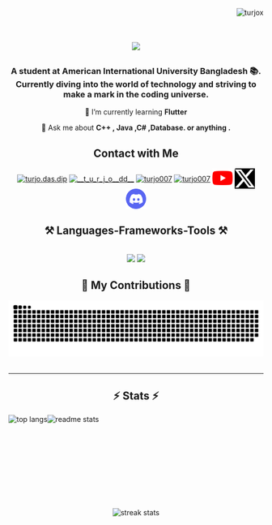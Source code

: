<p align="right"> <img src="https://komarev.com/ghpvc/?username=turjox&label=Profile%20views&color=0e75b6&style=flat" alt="turjox" /></p>
<h1 align="center">
    <img src="https://readme-typing-svg.herokuapp.com/?font=Righteous&size=35&center=true&vCenter=true&width=500&height=70&duration=4000&lines=Hi+There!+👋;+I'm+Turjo+Das+Dip+!;" />
</h1>

<h3 align="center">A student at American International University Bangladesh 📚. Currently diving into the world of technology and striving to make a mark in the coding universe.
</h3>

<div align="center">

 🌱 I’m currently learning **Flutter**

💬 Ask me about **C++ , Java ,C# ,Database. or anything .**

 </div>

<h2 align="center">Contact with Me</h2>
<p align="center">
<a href="https://fb.com/turjo.das.dip" target="blank"><img align="center" src="https://raw.githubusercontent.com/rahuldkjain/github-profile-readme-generator/master/src/images/icons/Social/facebook.svg" alt="turjo.das.dip" height="40" width="40" /></a>
<a href="https://www.instagram.com/turjo0ntop/" target="blank"><img align="center" src="https://raw.githubusercontent.com/rahuldkjain/github-profile-readme-generator/master/src/images/icons/Social/instagram.svg" alt="__t_u_r_j_o__dd__" height="40" width="40" /></a>
<a href="https://www.hackerrank.com/turjo007" target="blank"><img align="center" src="https://raw.githubusercontent.com/rahuldkjain/github-profile-readme-generator/master/src/images/icons/Social/hackerrank.svg" alt="turjo007" height="40" width="40" /></a>
<a href="https://www.linkedin.com/in/turjo-das-dip/" target="blank"><img align="center" src="https://upload.wikimedia.org/wikipedia/commons/thumb/8/81/LinkedIn_icon.svg/2048px-LinkedIn_icon.svg.png" alt="turjo007" height="40" width="40" /></a>
<a href="https://www.youtube.com/@turjo01" target="blank"><img align="center" src="https://github.com/CLorant/readme-social-icons/blob/main/large/filled/youtube.svg" alt="turjo007" height="40" width="40" /></a>
<a href="https://x.com/TuRj0X" target="blank"><img align="center" src="https://github.com/CLorant/readme-social-icons/blob/main/large/filled/twitter-x.svg" alt="turjo007" height="40" width="40" /></a>
<a href="https://discord.gg/UMwMm5D7Yy"><img align="center" src="https://github.com/CLorant/readme-social-icons/blob/main/large/filled/discord.svg" alt="turjo007" height="40" width="40" /></a>
</p>
<h2 align="center">⚒️ Languages-Frameworks-Tools ⚒️</h2>
<br/>
<div align="center">
    <img src="https://skillicons.dev/icons?i=cpp,java,cs,dart,flutter,mysql,dotnet,mongodb,arduino" />
    <img src="https://skillicons.dev/icons?i=vscode,visualstudio,idea,eclipse,github,git,sublime,discord,gmail,linkedin" /><br>
</div>
<div align="center">
  <h2>🐍 My Contributions 🐍</h2>
  <img alt="snake eating my contributions" src="https://raw.githubusercontent.com/salesp07/salesp07/output/github-contribution-grid-snake.svg" />
  <br/>
</div>
<br/>
<hr/>

<h2 align="center">⚡ Stats ⚡</h2>
<div align=center>
<div style="display: flex; align-items: center;">
  <img height="170" src="https://github-readme-stats-salesp07.vercel.app/api/top-langs/?username=tuRjoX&hide=HTML&langs_count=8&layout=compact&theme=react&border_radius=10&size_weight=0.5&count_weight=0.5&exclude_repo=github-readme-stats" alt="top langs"/>
  <img height="170" src="https://github-readme-stats-salesp07.vercel.app/api?username=tuRjoX&count_private=true&show_icons=true&theme=react&rank_icon=github&border_radius=10" alt="readme stats" />
</div>

<p><img width=390 src="https://github-readme-streak-stats-salesp07.vercel.app/?user=tuRjoX&count_private=true&theme=react&border_radius=10" alt="streak stats"/></p>
</div>
